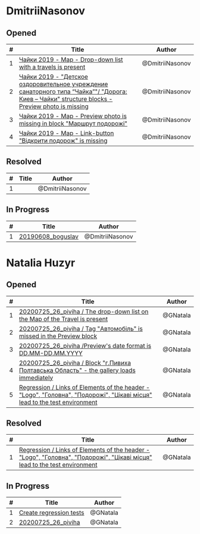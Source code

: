 # DmitriiNasonov

## Opened

| #   | Title | Author
| --- | ---   | ----
| 1   |[Чайки 2019 - Map - Drop-down list with a travels is present](https://github.com/scholokov/long-travel-2/issues/4545)|@DmitriiNasonov
| 2   |[Чайки 2019 - "Детское оздоровительное учреждение санаторного типа “Чайка”"/ "Дорога: Киев – Чайки" structure blocks - Preview photo is missing](https://github.com/scholokov/long-travel-2/issues/4548)|@DmitriiNasonov
| 3   |[Чайки 2019 - Map - Preview photo is missing in block "Маршрут подорожі"](https://github.com/scholokov/long-travel-2/issues/4547)|@DmitriiNasonov
| 4   |[Чайки 2019 - Map - Link-button "Відкрити подорож" is missing](https://github.com/scholokov/long-travel-2/issues/4546)|@DmitriiNasonov



## Resolved
| #   | Title | Author
| --- | ---   | ----
| 1   |[]()|@DmitriiNasonov



## In Progress
| #   | Title | Author
| --- | ---   | ----
| 1   |[20190608_boguslav](https://github.com/scholokov/long-travel-2/issues/4074)|@DmitriiNasonov


# Natalia Huzyr

## Opened

| #   | Title | Author
| --- | ---   | ----
| 1   | [20200725_26_piviha / The drop-down list on the Map of the Travel is present ](https://github.com/scholokov/long-travel-2/issues/4549)   | @GNatala
| 2   | [20200725_26_piviha / Tag "Автомобіль" is missed in the Preview block](https://github.com/scholokov/long-travel-2/issues/4550)   | @GNatala
| 3   | [20200725_26_piviha /Preview's date format is DD.MM-DD.MM.YYYY](https://github.com/scholokov/long-travel-2/issues/4551)   | @GNatala
| 4   | [20200725_26_piviha / Block "г.Пивиха Полтавська Область" - the gallery loads immediately](https://github.com/scholokov/long-travel-2/issues/4552)   | @GNatala
| 5   | [Regression / Links of Elements of the header - "Logo", "Головна", "Подорожі", "Цікаві місця" lead to the test environment](https://github.com/scholokov/long-travel-2/issues/4544)   | @GNatala





## Resolved
| #   | Title | Author
| --- | ---   | ----
| 1   | [Regression / Links of Elements of the header - "Logo", "Головна", "Подорожі", "Цікаві місця" lead to the test environment](https://github.com/scholokov/long-travel-2/issues/4544)   | @GNatala





## In Progress
| #   | Title | Author
| --- | ---   | ----
| 1   | [Create regression tests](https://github.com/scholokov/long-travel-2/issues/4237)   | @GNatala
| 2   | [20200725_26_piviha ](https://github.com/scholokov/long-travel-2/issues/4087)   | @GNatala

